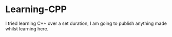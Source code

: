 # Learning-CPP
I tried learning C++ over a set duration, I am going to publish anything made whilst learning here.
